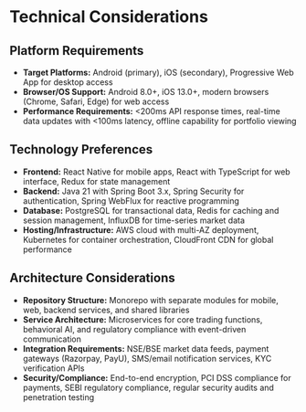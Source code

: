 # Technical Considerations

## Platform Requirements

- **Target Platforms:** Android (primary), iOS (secondary), Progressive Web App for desktop access
- **Browser/OS Support:** Android 8.0+, iOS 13.0+, modern browsers (Chrome, Safari, Edge) for web access
- **Performance Requirements:** <200ms API response times, real-time data updates with <100ms latency, offline capability for portfolio viewing

## Technology Preferences

- **Frontend:** React Native for mobile apps, React with TypeScript for web interface, Redux for state management
- **Backend:** Java 21 with Spring Boot 3.x, Spring Security for authentication, Spring WebFlux for reactive programming
- **Database:** PostgreSQL for transactional data, Redis for caching and session management, InfluxDB for time-series market data
- **Hosting/Infrastructure:** AWS cloud with multi-AZ deployment, Kubernetes for container orchestration, CloudFront CDN for global performance

## Architecture Considerations

- **Repository Structure:** Monorepo with separate modules for mobile, web, backend services, and shared libraries
- **Service Architecture:** Microservices for core trading functions, behavioral AI, and regulatory compliance with event-driven communication
- **Integration Requirements:** NSE/BSE market data feeds, payment gateways (Razorpay, PayU), SMS/email notification services, KYC verification APIs
- **Security/Compliance:** End-to-end encryption, PCI DSS compliance for payments, SEBI regulatory compliance, regular security audits and penetration testing
